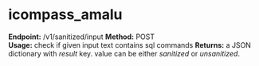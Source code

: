 # icompass_amalu

**Endpoint:** /v1/sanitized/input
**Method:** POST             
**Usage:** check if given input text contains sql commands
**Returns:** a JSON dictionary with *result* key. value can be either *sanitized* or *unsanitized*.
